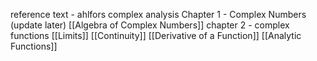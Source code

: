 reference text - ahlfors complex analysis
Chapter 1 - Complex Numbers (update later)
[[Algebra of Complex Numbers]]
chapter 2 - complex functions
[[Limits]]
[[Continuity]]
[[Derivative of a Function]]
[[Analytic Functions]]





